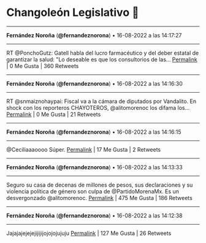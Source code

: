 # Changoleón Legislativo 🙈
*****
**Fernández Noroña** (**@fernandeznorona**) • 16-08-2022 a las 14:17:27
*****
RT @PonchoGutz: Gatell habla del lucro farmacéutico y del deber estatal de garantizar la salud: "Lo deseable es que los consultorios de las…
[Permalink](https://twitter.com/fernandeznorona/status/1559665669234360323) | 0 Me Gusta | 360 Retweets
*****
**Fernández Noroña** (**@fernandeznorona**) • 16-08-2022 a las 14:16:30
*****
RT @snmaiznohaypai: Fiscal va a la cámara de diputados por Vandalito.
En shock con los reporteros CHAYOTEROS, @alitomorenoc los difama los…
[Permalink](https://twitter.com/fernandeznorona/status/1559665429404160001) | 0 Me Gusta | 21 Retweets
*****
**Fernández Noroña** (**@fernandeznorona**) • 16-08-2022 a las 14:16:15
*****
@Ceciliaaaoooo Súper.
[Permalink](https://twitter.com/fernandeznorona/status/1559665366204284929) | 17 Me Gusta | 2 Retweets
*****
**Fernández Noroña** (**@fernandeznorona**) • 16-08-2022 a las 14:13:33
*****
Seguro su casa de decenas de millones de pesos, sus declaraciones y su violencia política de género son culpa de @PartidoMorenaMx. Es un desvergonzado @alitomorenoc.
[Permalink](https://twitter.com/fernandeznorona/status/1559664689159712769) | 475 Me Gusta | 186 Retweets
*****
**Fernández Noroña** (**@fernandeznorona**) • 16-08-2022 a las 14:12:38
*****
Jajajajejejejijijijojojojujuju
[Permalink](https://twitter.com/fernandeznorona/status/1559664456271122432) | 127 Me Gusta | 26 Retweets